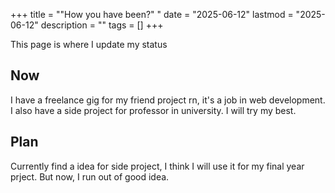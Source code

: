 +++
title = "\"How you have been?\" "
date = "2025-06-12"
lastmod = "2025-06-12"
description = ""
tags = []
+++

This page is where I update my status 

## Now
I have a freelance gig for my friend project rn, it's a job in web development. I also have a side project for professor in university. I will try my best. 
## Plan
Currently find a idea for side project, I think I will use it for my final year prject. But now, I run out of good idea.

